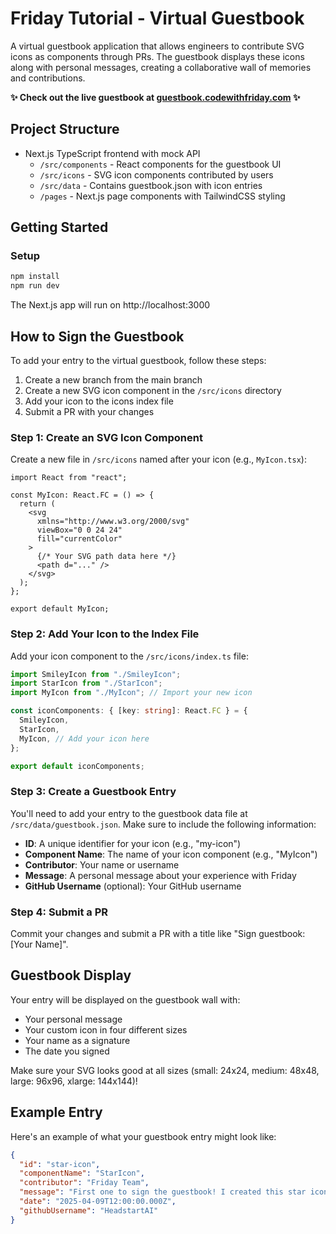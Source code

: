 # Friday Tutorial - Virtual Guestbook

A virtual guestbook application that allows engineers to contribute SVG icons as components through PRs. The guestbook displays these icons along with personal messages, creating a collaborative wall of memories and contributions.

**✨ Check out the live guestbook at [guestbook.codewithfriday.com](https://guestbook.codewithfriday.com) ✨**

## Project Structure

- Next.js TypeScript frontend with mock API
  - `/src/components` - React components for the guestbook UI
  - `/src/icons` - SVG icon components contributed by users
  - `/src/data` - Contains guestbook.json with icon entries
  - `/pages` - Next.js page components with TailwindCSS styling

## Getting Started

### Setup

```bash
npm install
npm run dev
```

The Next.js app will run on http://localhost:3000

## How to Sign the Guestbook

To add your entry to the virtual guestbook, follow these steps:

1. Create a new branch from the main branch
2. Create a new SVG icon component in the `/src/icons` directory
3. Add your icon to the icons index file
4. Submit a PR with your changes

### Step 1: Create an SVG Icon Component

Create a new file in `/src/icons` named after your icon (e.g., `MyIcon.tsx`):

```tsx
import React from "react";

const MyIcon: React.FC = () => {
  return (
    <svg
      xmlns="http://www.w3.org/2000/svg"
      viewBox="0 0 24 24"
      fill="currentColor"
    >
      {/* Your SVG path data here */}
      <path d="..." />
    </svg>
  );
};

export default MyIcon;
```

### Step 2: Add Your Icon to the Index File

Add your icon component to the `/src/icons/index.ts` file:

```typescript
import SmileyIcon from "./SmileyIcon";
import StarIcon from "./StarIcon";
import MyIcon from "./MyIcon"; // Import your new icon

const iconComponents: { [key: string]: React.FC } = {
  SmileyIcon,
  StarIcon,
  MyIcon, // Add your icon here
};

export default iconComponents;
```

### Step 3: Create a Guestbook Entry

You'll need to add your entry to the guestbook data file at `/src/data/guestbook.json`. Make sure to include the following information:

- **ID**: A unique identifier for your icon (e.g., "my-icon")
- **Component Name**: The name of your icon component (e.g., "MyIcon")
- **Contributor**: Your name or username
- **Message**: A personal message about your experience with Friday
- **GitHub Username** (optional): Your GitHub username

### Step 4: Submit a PR

Commit your changes and submit a PR with a title like "Sign guestbook: [Your Name]".

## Guestbook Display

Your entry will be displayed on the guestbook wall with:

- Your personal message
- Your custom icon in four different sizes
- Your name as a signature
- The date you signed

Make sure your SVG looks good at all sizes (small: 24x24, medium: 48x48, large: 96x96, xlarge: 144x144)!

## Example Entry

Here's an example of what your guestbook entry might look like:

```json
{
  "id": "star-icon",
  "componentName": "StarIcon",
  "contributor": "Friday Team",
  "message": "First one to sign the guestbook! I created this star icon to light up your day. Hope you like it!",
  "date": "2025-04-09T12:00:00.000Z",
  "githubUsername": "HeadstartAI"
}
```
